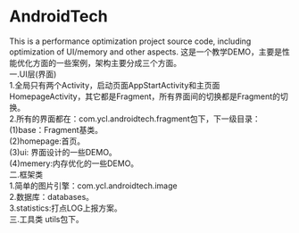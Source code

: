 # AndroidTech
This is a performance optimization project source code, including optimization of UI/memory and other aspects.
这是一个教学DEMO，主要是性能优化方面的一些案例，架构主要分成三个方面。  
一.UI层(界面)  
1.全局只有两个Activity，启动页面AppStartActivity和主页面HomepageActivity，其它都是Fragment，所有界面间的切换都是Fragment的切换。  
2.所有的界面都在：com.ycl.androidtech.fragment包下，下一级目录：  
(1)base：Fragment基类。  
(2)homepage:首页。  
(3)ui: 界面设计的一些DEMO。  
(4)memery:内存优化的一些DEMO。  
二.框架类  
1.简单的图片引擎：com.ycl.androidtech.image  
2.数据库：databases。  
3.statistics:打点LOG上报方案。  
三.工具类 utils包下。  
